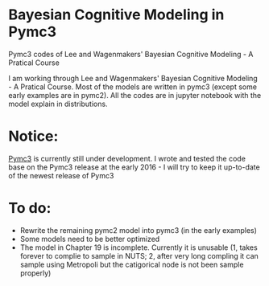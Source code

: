 # Bayesian Cognitive Modeling in Pymc3
Pymc3 codes of Lee and Wagenmakers' Bayesian Cognitive Modeling - A Pratical Course

I am working through Lee and Wagenmakers' Bayesian Cognitive Modeling - A Pratical Course. Most of the models are written in pymc3 (except some early examples are in pymc2). All the codes are in jupyter notebook with the model explain in distributions.
  
# Notice: 
[Pymc3](https://github.com/pymc-devs/pymc3/) is currently still under development. I wrote and tested the code base on the Pymc3 release at the early 2016 - I will try to keep it up-to-date of the newest release of Pymc3

# To do:
- Rewrite the remaining pymc2 model into pymc3 (in the early examples)
- Some models need to be better optimized
- The model in Chapter 19 is incomplete. Currently it is unusable (1, takes forever to complie to sample in NUTS; 2, after very long compling it can sample using Metropoli but the catigorical node is not been sample properly)
